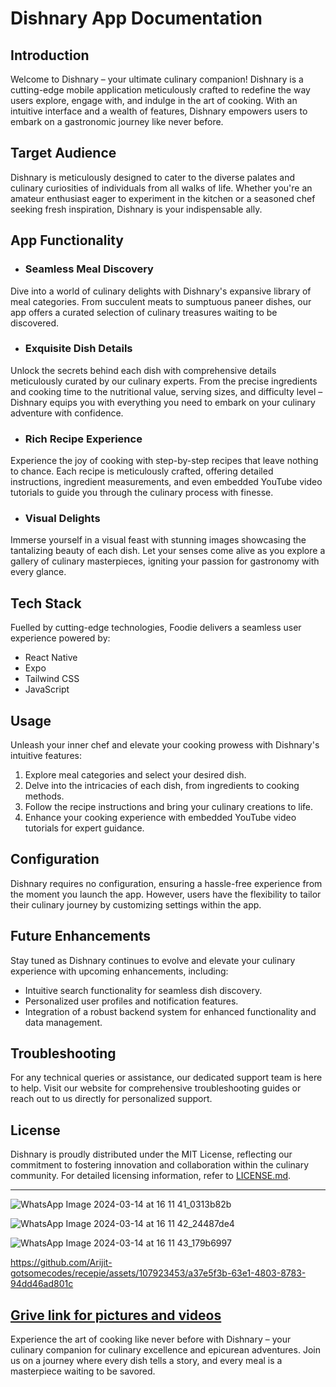  # Dishnary App Documentation

 ## Introduction
Welcome to Dishnary – your ultimate culinary companion! Dishnary is a cutting-edge mobile application meticulously crafted to redefine the way users explore, engage with, and indulge in the art of cooking. With an intuitive interface and a wealth of features, Dishnary empowers users to embark on a gastronomic journey like never before.

 ## Target Audience
Dishnary is meticulously designed to cater to the diverse palates and culinary curiosities of individuals from all walks of life. Whether you're an amateur enthusiast eager to experiment in the kitchen or a seasoned chef seeking fresh inspiration, Dishnary is your indispensable ally.

 ## App Functionality
- ### Seamless Meal Discovery
Dive into a world of culinary delights with Dishnary's expansive library of meal categories. From succulent meats to sumptuous paneer dishes, our app offers a curated selection of culinary treasures waiting to be discovered.

- ### Exquisite Dish Details
Unlock the secrets behind each dish with comprehensive details meticulously curated by our culinary experts. From the precise ingredients and cooking time to the nutritional value, serving sizes, and difficulty level – Dishnary equips you with everything you need to embark on your culinary adventure with confidence.

- ### Rich Recipe Experience
Experience the joy of cooking with step-by-step recipes that leave nothing to chance. Each recipe is meticulously crafted, offering detailed instructions, ingredient measurements, and even embedded YouTube video tutorials to guide you through the culinary process with finesse.

- ### Visual Delights
Immerse yourself in a visual feast with stunning images showcasing the tantalizing beauty of each dish. Let your senses come alive as you explore a gallery of culinary masterpieces, igniting your passion for gastronomy with every glance.

 ## Tech Stack
Fuelled by cutting-edge technologies, Foodie delivers a seamless user experience powered by:
- React Native
- Expo
- Tailwind CSS
- JavaScript

 ## Usage
Unleash your inner chef and elevate your cooking prowess with Dishnary's intuitive features:
1. Explore meal categories and select your desired dish.
2. Delve into the intricacies of each dish, from ingredients to cooking methods.
3. Follow the recipe instructions and bring your culinary creations to life.
4. Enhance your cooking experience with embedded YouTube video tutorials for expert guidance.

 ## Configuration
Dishnary requires no configuration, ensuring a hassle-free experience from the moment you launch the app. However, users have the flexibility to tailor their culinary journey by customizing settings within the app.

 ## Future Enhancements
Stay tuned as Dishnary continues to evolve and elevate your culinary experience with upcoming enhancements, including:
- Intuitive search functionality for seamless dish discovery.
- Personalized user profiles and notification features.
- Integration of a robust backend system for enhanced functionality and data management.

 ## Troubleshooting
For any technical queries or assistance, our dedicated support team is here to help. Visit our website for comprehensive troubleshooting guides or reach out to us directly for personalized support.

 ## License
Dishnary is proudly distributed under the MIT License, reflecting our commitment to fostering innovation and collaboration within the culinary community. For detailed licensing information, refer to [LICENSE.md](link-to-license-file).

---

![WhatsApp Image 2024-03-14 at 16 11 41_0313b82b](https://github.com/Arijit-gotsomecodes/recepie/assets/107923453/8a15e0d8-5493-4d55-a724-4168e336682f)

![WhatsApp Image 2024-03-14 at 16 11 42_24487de4](https://github.com/Arijit-gotsomecodes/recepie/assets/107923453/678b85cc-f2ae-45de-9272-b3677722ce27)

![WhatsApp Image 2024-03-14 at 16 11 43_179b6997](https://github.com/Arijit-gotsomecodes/recepie/assets/107923453/144228b7-861d-4bad-b852-33c0ef999865)



https://github.com/Arijit-gotsomecodes/recepie/assets/107923453/a37e5f3b-63e1-4803-8783-94dd46ad801c


[Grive link for pictures and videos](https://drive.google.com/drive/folders/1A7YBfZLjyFfLgdxQFdh5UOoFMtAnpGzz)
---

Experience the art of cooking like never before with Dishnary – your culinary companion for culinary excellence and epicurean adventures. Join us on a journey where every dish tells a story, and every meal is a masterpiece waiting to be savored.


